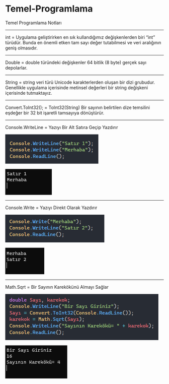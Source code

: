 # Temel-Programlama
Temel Programlama Notları

--------------------------------------------------------------------------------------
int = Uygulama geliştirirken en sık kullandığımız değişkenlerden biri “int” türüdür.  Bunda en önemli etken tam sayı değer tutabilmesi ve veri aralığının geniş olmasıdır.

--------------------------------------------------------------------------------------

Double = double türündeki değişkenler 64 bitlik (8 byte) gerçek sayı depolarlar.

--------------------------------------------------------------------------------------

String = string veri türü Unicode karakterlerden oluşan bir dizi grubudur. Genellikle uygulama içerisinde metinsel değerleri bir string değişkeni içerisinde tutmaktayız. 

--------------------------------------------------------------------------------------

Convert.ToInt32(); = ToInt32(String) Bir sayının belirtilen dize temsilini eşdeğer bir 32 bit işaretli tamsayıya dönüştürür.

--------------------------------------------------------------------------------------

Console.WriteLine = Yazıyı Bir Alt Satıra Geçip Yazdırır

![Merhaba](/img/Merhaba.png)

![Merhaba](/img/Merhaba1sonuc.png)


--------------------------------------------------------------------------------------

Console.Write = Yazıyı Direkt Olarak Yazdırır

![Merhaba](/img/Merhaba2.png)

![Merhaba](/img/Merhaba2Sonuc.png)

--------------------------------------------------------------------------------------

Math.Sqrt = Bir Sayının Karekökünü Almayı Sağlar

![Merhaba](/img/MathSqrt.png)

![Merhaba](/img/MathSqrt1.png)
